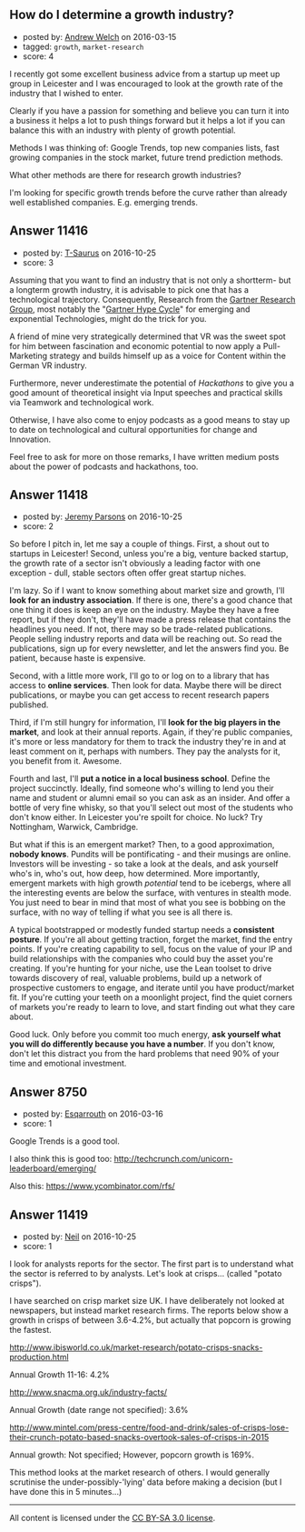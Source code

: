 ## How do I determine a growth industry?

- posted by: [Andrew Welch](https://stackexchange.com/users/112525/andrew-welch) on 2016-03-15
- tagged: `growth`, `market-research`
- score: 4

I recently got some excellent business advice from a startup up meet up group in Leicester and I was encouraged to look at the growth rate of the industry that I wished to enter. 

Clearly if you have a passion for something and believe you can turn it into a business it helps a lot to push things forward but it helps a lot if you can balance this with an industry with plenty of growth potential. 

Methods I was thinking of: Google Trends, top new companies lists, fast growing companies in the stock market, future trend prediction methods.

What other methods are there for research growth industries? 

I'm looking for specific growth trends before the curve rather than already well established companies. E.g. emerging trends.


## Answer 11416

- posted by: [T-Saurus](https://stackexchange.com/users/4117744/t-saurus) on 2016-10-25
- score: 3

<p>Assuming that you want to find an industry that is not only a shortterm- but a longterm growth industry, it is advisable to pick one that has a technological trajectory. Consequently, Research from the <a href="http://www.gartner.com/technology/home.jsp" rel="nofollow">Gartner Research Group</a>, most notably the "<a href="http://blogs.gartner.com/smarterwithgartner/files/2015/10/EmergingTech_Graphic.png" rel="nofollow">Gartner Hype Cycle</a>" for emerging and exponential Technologies, might do the trick for you. </p>

<p>A friend of mine very strategically determined that VR was the sweet spot for him between fascination and economic potential to now apply a Pull-Marketing strategy and builds himself up as a voice for Content within the German VR industry. </p>

<p>Furthermore, never underestimate the potential of <em>Hackathons</em> to give you a good amount of theoretical insight via Input speeches and practical skills via Teamwork and technological work.</p>

<p>Otherwise, I have also come to enjoy podcasts as a good means to stay up to date on technological and cultural opportunities for change and Innovation.</p>

<p>Feel free to ask for more on those remarks, I have written medium posts about the power of podcasts and hackathons, too.  </p>



## Answer 11418

- posted by: [Jeremy Parsons](https://stackexchange.com/users/497810/jeremy-parsons) on 2016-10-25
- score: 2

So before I pitch in, let me say a couple of things. First, a shout out to startups in Leicester! Second, unless you're a big, venture backed startup, the growth rate of a sector isn't obviously a leading factor with one exception - dull, stable sectors often offer great startup niches.

I'm lazy. So if I want to know something about market size and growth, I'll **look for an industry association**. If there is one, there's a good chance that one thing it does is keep an eye on the industry. Maybe they have a free report, but if they don't, they'll have made a press release that contains the headlines you need. If not, there may so be trade-related publications. People selling industry reports and data will be reaching out. So read the publications, sign up for every newsletter, and let the answers find you. Be patient, because haste is expensive.

Second, with a little more work, I'll go to or log on to a library that has access to **online services**. Then look for data. Maybe there will be direct publications, or maybe you can get access to recent research papers published.

Third, if I'm still hungry for information, I'll **look for the big players in the market**, and look at their annual reports. Again, if they're public companies, it's more or less mandatory for them to track the industry they're in and at least comment on it, perhaps with numbers. They pay the analysts for it, you benefit from it. Awesome.

Fourth and last, I'll **put a notice in a local business school**. Define the project succinctly. Ideally, find someone who's willing to lend you their name and student or alumni email so you can ask as an insider. And offer a bottle of very fine whisky, so that you'll select out most of the students who don't know either. In Leicester you're spoilt for choice. No luck? Try Nottingham, Warwick, Cambridge.

But what if this is an emergent market? Then, to a good approximation, **nobody knows**. Pundits will be pontificating - and their musings are online. Investors will be investing - so take a look at the deals, and ask yourself who's in, who's out, how deep, how determined. More importantly, emergent markets with high growth *potential* tend to be icebergs, where all the interesting events are below the surface, with ventures in stealth mode. You just need to bear in mind that most of what you see is bobbing on the surface, with no way of telling if what you see is all there is.

A typical bootstrapped or modestly funded startup needs a **consistent posture**. If you're all about getting traction, forget the market, find the entry points. If you're creating capability to sell, focus on the value of your IP and build relationships with the companies who could buy the asset you're creating. If you're hunting for your niche, use the Lean toolset to drive towards discovery of real, valuable problems, build up a network of prospective customers to engage, and iterate until you have product/market fit. If you're cutting your teeth on a moonlight project, find the quiet corners of markets you're ready to learn to love, and start finding out what they care about.

Good luck. Only before you commit too much energy, **ask yourself what you will do differently because you have a number**. If you don't know, don't let this distract you from the hard problems that need 90% of your time and emotional investment.


## Answer 8750

- posted by: [Esqarrouth](https://stackexchange.com/users/3055586/esqarrouth) on 2016-03-16
- score: 1

Google Trends is a good tool. 

I also think this is good too: http://techcrunch.com/unicorn-leaderboard/emerging/

Also this: https://www.ycombinator.com/rfs/


## Answer 11419

- posted by: [Neil](https://stackexchange.com/users/2711480/neil) on 2016-10-25
- score: 1

I look for analysts reports for the sector. The first part is to understand what the sector is referred to by analysts. Let's look at crisps... (called "potato crisps").

I have searched on crisp market size UK. I have deliberately not looked at newspapers, but instead market research firms. The reports below show a growth in crisps of between 3.6-4.2%, but actually that popcorn is growing the fastest.

http://www.ibisworld.co.uk/market-research/potato-crisps-snacks-production.html

Annual Growth 11-16: 4.2%

http://www.snacma.org.uk/industry-facts/

Annual Growth (date range not specified): 3.6%

http://www.mintel.com/press-centre/food-and-drink/sales-of-crisps-lose-their-crunch-potato-based-snacks-overtook-sales-of-crisps-in-2015

Annual growth: Not specified; However, popcorn growth is 169%.

This method looks at the market research of others. I would generally scrutinise the under-possibly-'lying' data before making a decision (but I have done this in 5 minutes...)



---

All content is licensed under the [CC BY-SA 3.0 license](https://creativecommons.org/licenses/by-sa/3.0/).
